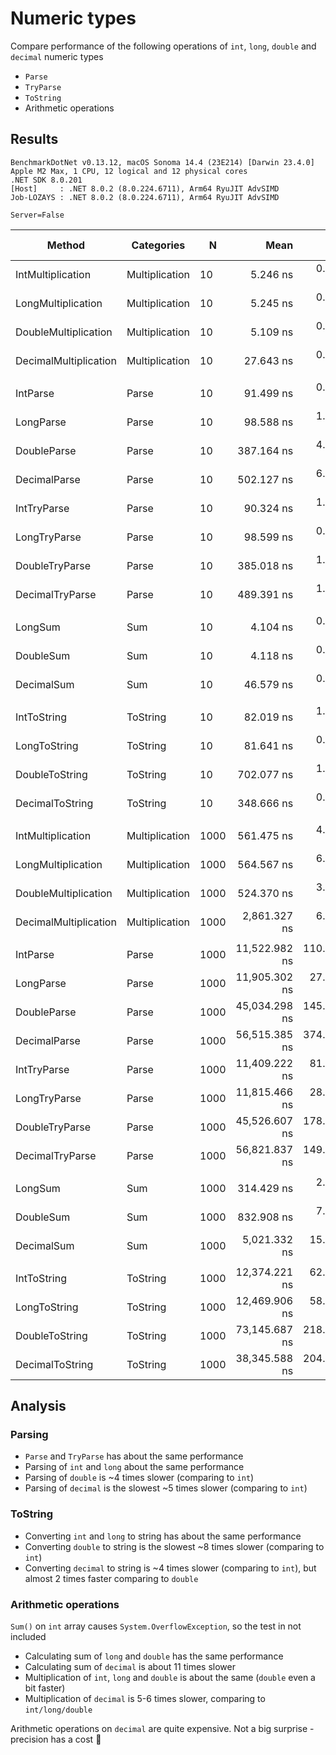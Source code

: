 # Numeric types
Compare performance of the following operations of `int`, `long`, `double` and `decimal` numeric types
- `Parse`
- `TryParse`
- `ToString`
- Arithmetic operations

## Results
```
BenchmarkDotNet v0.13.12, macOS Sonoma 14.4 (23E214) [Darwin 23.4.0]
Apple M2 Max, 1 CPU, 12 logical and 12 physical cores
.NET SDK 8.0.201
[Host]     : .NET 8.0.2 (8.0.224.6711), Arm64 RyuJIT AdvSIMD
Job-LOZAYS : .NET 8.0.2 (8.0.224.6711), Arm64 RyuJIT AdvSIMD

Server=False
```

| Method                | Categories     | N    | Mean          | Error       | StdDev      | CI99.9% Margin | Ratio | RatioSD | Rank | Gen0   | Gen1   | Allocated | Alloc Ratio |
|---------------------- |--------------- |----- |--------------:|------------:|------------:|---------------:|------:|--------:|-----:|-------:|-------:|----------:|------------:|
| IntMultiplication     | Multiplication | 10   |      5.246 ns |   0.0338 ns |   0.0264 ns |      0.0338 ns |  1.00 |    0.00 |    2 |      - |      - |         - |          NA |
| LongMultiplication    | Multiplication | 10   |      5.245 ns |   0.0401 ns |   0.0375 ns |      0.0401 ns |  1.00 |    0.01 |    2 |      - |      - |         - |          NA |
| DoubleMultiplication  | Multiplication | 10   |      5.109 ns |   0.0408 ns |   0.0340 ns |      0.0408 ns |  0.97 |    0.01 |    1 |      - |      - |         - |          NA |
| DecimalMultiplication | Multiplication | 10   |     27.643 ns |   0.2378 ns |   0.2108 ns |      0.2378 ns |  5.28 |    0.04 |    3 |      - |      - |         - |          NA |
|                       |                |      |               |             |             |                |       |         |      |        |        |           |             |
| IntParse              | Parse          | 10   |     91.499 ns |   0.8733 ns |   0.7741 ns |      0.8733 ns |  1.00 |    0.00 |    1 |      - |      - |         - |          NA |
| LongParse             | Parse          | 10   |     98.588 ns |   1.3241 ns |   1.2385 ns |      1.3241 ns |  1.08 |    0.02 |    2 |      - |      - |         - |          NA |
| DoubleParse           | Parse          | 10   |    387.164 ns |   4.6685 ns |   4.3670 ns |      4.6685 ns |  4.23 |    0.06 |    3 |      - |      - |         - |          NA |
| DecimalParse          | Parse          | 10   |    502.127 ns |   6.6300 ns |   6.2017 ns |      6.6300 ns |  5.48 |    0.08 |    5 |      - |      - |         - |          NA |
| IntTryParse           | Parse          | 10   |     90.324 ns |   1.2012 ns |   1.1236 ns |      1.2012 ns |  0.99 |    0.01 |    1 |      - |      - |         - |          NA |
| LongTryParse          | Parse          | 10   |     98.599 ns |   0.9987 ns |   0.8853 ns |      0.9987 ns |  1.08 |    0.01 |    2 |      - |      - |         - |          NA |
| DoubleTryParse        | Parse          | 10   |    385.018 ns |   1.8188 ns |   1.7013 ns |      1.8188 ns |  4.21 |    0.04 |    3 |      - |      - |         - |          NA |
| DecimalTryParse       | Parse          | 10   |    489.391 ns |   1.7300 ns |   1.5336 ns |      1.7300 ns |  5.35 |    0.05 |    4 |      - |      - |         - |          NA |
|                       |                |      |               |             |             |                |       |         |      |        |        |           |             |
| LongSum               | Sum            | 10   |      4.104 ns |   0.0108 ns |   0.0084 ns |      0.0108 ns |  1.00 |    0.00 |    1 |      - |      - |         - |          NA |
| DoubleSum             | Sum            | 10   |      4.118 ns |   0.0218 ns |   0.0193 ns |      0.0218 ns |  1.00 |    0.01 |    1 |      - |      - |         - |          NA |
| DecimalSum            | Sum            | 10   |     46.579 ns |   0.3262 ns |   0.3051 ns |      0.3262 ns | 11.33 |    0.06 |    2 |      - |      - |         - |          NA |
|                       |                |      |               |             |             |                |       |         |      |        |        |           |             |
| IntToString           | ToString       | 10   |     82.019 ns |   1.5906 ns |   1.7020 ns |      1.5906 ns |  1.00 |    0.00 |    1 | 0.0526 |      - |     440 B |        1.00 |
| LongToString          | ToString       | 10   |     81.641 ns |   0.9584 ns |   0.8965 ns |      0.9584 ns |  1.00 |    0.03 |    1 | 0.0526 |      - |     440 B |        1.00 |
| DoubleToString        | ToString       | 10   |    702.077 ns |   1.4813 ns |   1.3856 ns |      1.4813 ns |  8.56 |    0.19 |    3 | 0.0525 |      - |     440 B |        1.00 |
| DecimalToString       | ToString       | 10   |    348.666 ns |   0.6041 ns |   0.5355 ns |      0.6041 ns |  4.25 |    0.10 |    2 | 0.0525 |      - |     440 B |        1.00 |
|                       |                |      |               |             |             |                |       |         |      |        |        |           |             |
| IntMultiplication     | Multiplication | 1000 |    561.475 ns |   4.3825 ns |   3.8850 ns |      4.3825 ns |  1.00 |    0.00 |    2 |      - |      - |         - |          NA |
| LongMultiplication    | Multiplication | 1000 |    564.567 ns |   6.6763 ns |   6.2450 ns |      6.6763 ns |  1.01 |    0.02 |    2 |      - |      - |         - |          NA |
| DoubleMultiplication  | Multiplication | 1000 |    524.370 ns |   3.8248 ns |   3.5777 ns |      3.8248 ns |  0.93 |    0.01 |    1 |      - |      - |         - |          NA |
| DecimalMultiplication | Multiplication | 1000 |  2,861.327 ns |   6.0297 ns |   5.3451 ns |      6.0297 ns |  5.10 |    0.04 |    3 |      - |      - |         - |          NA |
|                       |                |      |               |             |             |                |       |         |      |        |        |           |             |
| IntParse              | Parse          | 1000 | 11,522.982 ns | 110.1938 ns | 103.0753 ns |    110.1938 ns |  1.00 |    0.00 |    1 |      - |      - |         - |          NA |
| LongParse             | Parse          | 1000 | 11,905.302 ns |  27.2268 ns |  24.1359 ns |     27.2268 ns |  1.03 |    0.01 |    2 |      - |      - |         - |          NA |
| DoubleParse           | Parse          | 1000 | 45,034.298 ns | 145.6519 ns | 129.1166 ns |    145.6519 ns |  3.91 |    0.04 |    3 |      - |      - |         - |          NA |
| DecimalParse          | Parse          | 1000 | 56,515.385 ns | 374.1036 ns | 349.9367 ns |    374.1036 ns |  4.91 |    0.06 |    4 |      - |      - |         - |          NA |
| IntTryParse           | Parse          | 1000 | 11,409.222 ns |  81.8448 ns |  76.5576 ns |     81.8448 ns |  0.99 |    0.01 |    1 |      - |      - |         - |          NA |
| LongTryParse          | Parse          | 1000 | 11,815.466 ns |  28.2369 ns |  22.0455 ns |     28.2369 ns |  1.02 |    0.01 |    2 |      - |      - |         - |          NA |
| DoubleTryParse        | Parse          | 1000 | 45,526.607 ns | 178.2550 ns | 158.0185 ns |    178.2550 ns |  3.95 |    0.03 |    3 |      - |      - |         - |          NA |
| DecimalTryParse       | Parse          | 1000 | 56,821.837 ns | 149.2260 ns | 132.2850 ns |    149.2260 ns |  4.93 |    0.04 |    4 |      - |      - |         - |          NA |
|                       |                |      |               |             |             |                |       |         |      |        |        |           |             |
| LongSum               | Sum            | 1000 |    314.429 ns |   2.2666 ns |   2.1202 ns |      2.2666 ns |  1.00 |    0.00 |    1 |      - |      - |         - |          NA |
| DoubleSum             | Sum            | 1000 |    832.908 ns |   7.0255 ns |   6.2279 ns |      7.0255 ns |  2.65 |    0.02 |    2 |      - |      - |         - |          NA |
| DecimalSum            | Sum            | 1000 |  5,021.332 ns |  15.6441 ns |  12.2139 ns |     15.6441 ns | 15.95 |    0.12 |    3 |      - |      - |         - |          NA |
|                       |                |      |               |             |             |                |       |         |      |        |        |           |             |
| IntToString           | ToString       | 1000 | 12,374.221 ns |  62.2674 ns |  58.2449 ns |     62.2674 ns |  1.00 |    0.00 |    1 | 5.2795 | 0.7477 |   44224 B |        1.00 |
| LongToString          | ToString       | 1000 | 12,469.906 ns |  58.8775 ns |  45.9676 ns |     58.8775 ns |  1.01 |    0.00 |    1 | 5.2795 | 0.7477 |   44224 B |        1.00 |
| DoubleToString        | ToString       | 1000 | 73,145.687 ns | 218.6176 ns | 193.7988 ns |    218.6176 ns |  5.91 |    0.02 |    3 | 5.2490 | 0.7324 |   44224 B |        1.00 |
| DecimalToString       | ToString       | 1000 | 38,345.588 ns | 204.5127 ns | 191.3013 ns |    204.5127 ns |  3.10 |    0.02 |    2 | 5.2490 | 0.7324 |   44224 B |        1.00 |


## Analysis
### Parsing
- `Parse` and `TryParse` has about the same performance
- Parsing of `int` and `long` about the same performance
- Parsing of `double` is ~4 times slower (comparing to `int`)
- Parsing of `decimal` is the slowest ~5 times slower (comparing to `int`)

### ToString
- Converting `int` and `long` to string has about the same performance
- Converting `double` to string is the slowest ~8 times slower (comparing to `int`)
- Converting `decimal` to string is ~4 times slower (comparing to `int`), but almost 2 times faster comparing to `double`

### Arithmetic operations
`Sum()` on `int` array causes `System.OverflowException`, so the test in not included
- Calculating sum of `long` and `double` has the same performance 
- Calculating sum of `decimal` is about 11 times slower
- Multiplication of `int`, `long` and `double` is about the same (`double` even a bit faster)
- Multiplication of `decimal` is 5-6 times slower, comparing to `int/long/double`

Arithmetic operations on `decimal` are quite expensive. Not a big surprise - precision has a cost :shrug:
